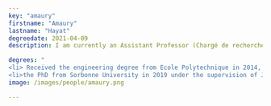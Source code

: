 ```yaml
---
key: "amaury"
firstname: "Amaury"
lastname: "Hayat"
degreedate: 2021-04-09
description: I am currently an Assistant Professor (Chargé de recherche) at Ecole des Ponts Paristech. I am interested in the control and stabilization of nonlinear partial differential equations and in particular of hyperbolic systems. I am also working on teaching mathematics to a neural network and using deep language models to predict mathematical results.

degrees: "
<li> Received the engineering degree from Ecole Polytechnique in 2014, the master's degree from the University of Cambridge in 2015, and the master of public policy from Ecole des Ponts Paristech and AgroParistech in 2016 </li>
<li>the PhD from Sorbonne University in 2019 under the supervision of Jean-Michel Coron. In 2019 - 2020, I was a postdoctoral associate in Benedetto Piccoli's lab.</li>"
image: /images/people/amaury.png

---
```

